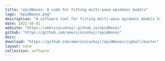 ```yaml
---
title: "epidWaves: A code for fitting multi-wave epidemic models"
logo: "epidWaves.png"
description: "A software tool for fitting multi-wave epidemic models to real-world data. It allows users to analyze and predict the progression of infectious disease outbreaks by capturing successive epidemic waves. The software includes statistical and optimization techniques to calibrate model parameters effectively, making it a valuable resource for epidemiologists and public health analysts."
date: 2022-08-01
website: "https://americocunhajr.github.io/epidWaves"
github: "https://github.com/americocunhajr/epidWaves"
docs: 
download: "https://github.com/americocunhajr/epidWaves/zipball/master"
layout: none
collection: software
---
```

